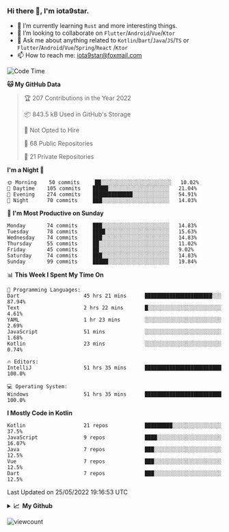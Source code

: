 ### Hi there 👋, I'm iota9star.

- 🌱 I’m currently learning `Rust` and more interesting things.
- 👯 I’m looking to collaborate on `Flutter`/`Android`/`Vue`/`Ktor`
- 💬 Ask me about anything related to `Kotlin`/`Dart`/`Java`/`JS`/`TS` or `Flutter`/`Android`/`Vue`/`Spring`/`React`
  /`Ktor`
- 📫 How to reach me: [iota9star@foxmail.com](iota9star@foxmail.com)



<!--START_SECTION:waka-->
![Code Time](http://img.shields.io/badge/Code%20Time-3%2C027%20hrs%2054%20mins-blue)

**🐱 My GitHub Data** 

> 🏆 207 Contributions in the Year 2022
 > 
> 📦 843.5 kB Used in GitHub's Storage 
 > 
> 🚫 Not Opted to Hire
 > 
> 📜 68 Public Repositories 
 > 
> 🔑 21 Private Repositories  
 > 
**I'm a Night 🦉** 

```text
🌞 Morning    50 commits     ██░░░░░░░░░░░░░░░░░░░░░░░   10.02% 
🌆 Daytime    105 commits    █████░░░░░░░░░░░░░░░░░░░░   21.04% 
🌃 Evening    274 commits    █████████████░░░░░░░░░░░░   54.91% 
🌙 Night      70 commits     ███░░░░░░░░░░░░░░░░░░░░░░   14.03%

```
📅 **I'm Most Productive on Sunday** 

```text
Monday       74 commits     ███░░░░░░░░░░░░░░░░░░░░░░   14.83% 
Tuesday      78 commits     ████░░░░░░░░░░░░░░░░░░░░░   15.63% 
Wednesday    74 commits     ███░░░░░░░░░░░░░░░░░░░░░░   14.83% 
Thursday     55 commits     ██░░░░░░░░░░░░░░░░░░░░░░░   11.02% 
Friday       45 commits     ██░░░░░░░░░░░░░░░░░░░░░░░   9.02% 
Saturday     74 commits     ███░░░░░░░░░░░░░░░░░░░░░░   14.83% 
Sunday       99 commits     █████░░░░░░░░░░░░░░░░░░░░   19.84%

```


📊 **This Week I Spent My Time On** 

```text
💬 Programming Languages: 
Dart                     45 hrs 21 mins      ██████████████████████░░░   87.94% 
Text                     2 hrs 22 mins       █░░░░░░░░░░░░░░░░░░░░░░░░   4.61% 
YAML                     1 hr 23 mins        ░░░░░░░░░░░░░░░░░░░░░░░░░   2.69% 
JavaScript               51 mins             ░░░░░░░░░░░░░░░░░░░░░░░░░   1.68% 
Kotlin                   23 mins             ░░░░░░░░░░░░░░░░░░░░░░░░░   0.74%

🔥 Editors: 
IntelliJ                 51 hrs 35 mins      █████████████████████████   100.0%

💻 Operating System: 
Windows                  51 hrs 35 mins      █████████████████████████   100.0%

```

**I Mostly Code in Kotlin** 

```text
Kotlin                   21 repos            █████████░░░░░░░░░░░░░░░░   37.5% 
JavaScript               9 repos             ████░░░░░░░░░░░░░░░░░░░░░   16.07% 
Java                     7 repos             ███░░░░░░░░░░░░░░░░░░░░░░   12.5% 
Vue                      7 repos             ███░░░░░░░░░░░░░░░░░░░░░░   12.5% 
Dart                     7 repos             ███░░░░░░░░░░░░░░░░░░░░░░   12.5%

```



 Last Updated on 25/05/2022 19:16:53 UTC
<!--END_SECTION:waka-->

<details>
  <summary><b>📈&nbsp;&nbsp;My Github</b></summary>
  <br>
  <img src='https://github-profile-trophy.vercel.app/?username=iota9star'>
  <img src='https://bad-apple-github-readme.vercel.app/api?show_bg=1&username=iota9star&hide_title=true'>
  <img src='http://cr-skills-chart-widget.azurewebsites.net/api/api?username=iota9star'>
</details>


![viewcount](https://count.getloli.com/get/@iota9star?theme=rule34)
